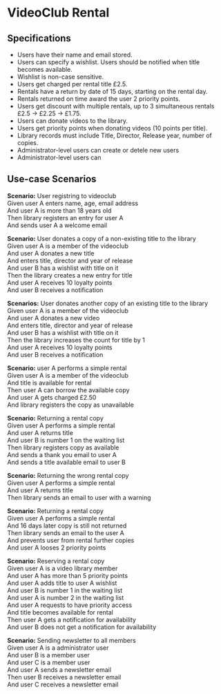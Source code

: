 # VideoClub Rental
## Specifications
* Users have their name and email stored.
* Users can specify a wishlist. Users should be notified when title becomes available.
* Wishlist is non-case sensitive.
* Users get charged per rental title £2.5.
* Rentals have a return by date of 15 days, starting on the rental day.
* Rentals returned on time award the user 2 priority points.
* Users get discount with multiple rentals, up to 3 simultaneous rentals £2.5 -> £2.25 -> £1.75.
* Users can donate videos to the library.
* Users get priority points when donating videos (10 points per title).
* Library records must include Title, Director, Release year, number of copies.
* Administrator-level users can create or detele new users
* Administrator-level users can 

## Use-case Scenarios
**Scenario:** User registring to videoclub<br>
  Given user A enters name, age, email address<br>
  And user A is more than 18 years old<br>
  Then library registers an entry for user A<br>
  And sends user A a welcome email<br>

**Scenario:** User donates a copy of a non-existing title to the library<br>
  Given user A is a member of the videoclub<br>
  And user A donates a new title<br>
  And enters title, director and year of release<br>
  And user B has a wishlist with title on it<br>
  Then the library creates a new entry for title<br>
  And user A receives 10 loyalty points<br>
  And user B receives a notification<br>
  
**Scenarios:** User donates another copy of an existing title to the library<br>
  Given user A is a member of the videoclub<br>
  And user A donates a new video<br>
  And enters title, director and year of release<br>
  And user B has a wishlist with title on it<br>
  Then the library increases the count for title by 1<br>
  And user A receives 10 loyalty points<br>
  And user B receives a notification<br>

**Scenario:** user A performs a simple rental<br>
  Given user A is a member of the videoclub<br>
  And title is available for rental<br>
  Then user A can borrow the available copy<br>
  And user A gets charged £2.50<br>
  And library registers the copy as unavailable<br>

**Scenario:** Returning a rental copy<br>
  Given user A performs a simple rental<br>
  And user A returns title<br>
  And user B is number 1 on the waiting list<br>
  Then library registers copy as available<br>
  And sends a thank you email to user A<br>
  And sends a title available email to user B<br> 
  
**Scenario:** Returning the wrong rental copy<br>
  Given user A performs a simple rental<br>
  And user A returns title<br>
  Then library sends an email to user with a warning<br>
  
**Scenario:** Returning a rental copy<br>
  Given user A performs a simple rental<br>
  And 16 days later copy is still not returned<br>
  Then library sends an email to the user A<br>
  And prevents user from rental further copies<br>
  And user A looses 2 priority points<br>

**Scenario:** Reserving a rental copy<br>
  Given user A is a video library member<br>
  And user A has more than 5 priority points<br>
  And user A adds title to user A wishlist<br>
  And user B is number 1 in the waiting list<br>
  And user A is number 2 in the waiting list<br>
  And user A requests to have priority access<br>
  And title becomes available for rental<br>
  Then user A gets a notification for availability<br>
  And user B does not get a notification for availability<br>

**Scenario:** Sending newsletter to all members<br>
  Given user A is a administrator user<br>
  And user B is a member user<br>
  And user C is a member user<br>
  And user A sends a newsletter email<br>
  Then user B receives a newsletter email<br>
  And user C receives a newsletter email<br>
